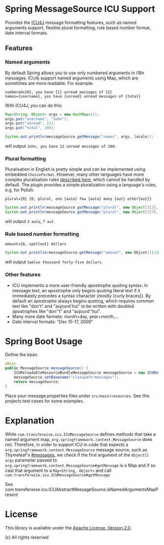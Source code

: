 # Spring MessageSource ICU Support

Provides the [ICU4J](http://site.icu-project.org/) message formatting features, such as named arguments support, flexible plural formatting,
rule based number format, date interval formats.

## Features

### Named arguments
By default Spring allows you to use only numbered arguments in i18n messages. ICU4j support named arguments using Map,
which are sometimes are more readable. For example:

```
numbered={0}, you have {1} unread messages of {2}
names={username}, you have {unread} unread messages of {total}
```

With ICU4J, you can do this:

```Java
Map<String, Object> args = new HashMap<>();
args.put("username", "John");
args.put("unread", 12);
args.put("total", 200);

System.out.println(messageSource.getMessage("names", args, locale));
```

will output `John, you have 12 unread messages of 200`.

### Plural formatting

Pluralisation in English is pretty simple and can be implemented using embedded `ChoiceFormat`. However, many other
languages have more complex pluralisation rules [described here](http://unicode.org/repos/cldr-tmp/trunk/diff/supplemental/language_plural_rules.html),
which cannot be handled by default. The plugin provides a simple pluralization using a language's rules, e.g. for Polish:

```
plural={0} {0, plural, one {auto} few {auta} many {aut} other{aut}}
```

```Java
System.out.println(messageSource.getMessage("plural", new Object[]{3}, locale));
System.out.println(messageSource.getMessage("plural", new Object[]{7}, locale));
```

will output `3 auta`, `7 aut`.

### Rule based number formatting

```
amount={0, spellout} dollars
```

```Java
System.out.printlin(messageSource.getMessage("amount", new Objcet[]{12045}, locale));
```

will output `twelve thousand forty-five dollars`.

### Other features
- ICU implements a more user-friendly apostrophe quoting syntax. In message text, an apostrophe only begins quoting
literal text if it immediately precedes a syntax character (mostly {curly braces}). By default an apostrophe always
begins quoting, which requires common text like "don't" and "aujourd'hui" to be written with doubled apostrophes like "don''t" and "aujourd''hui".
- Many more date formats: month+day, year+month,...
- Date interval formats: "Dec 15-17, 2009"

# Spring Boot Usage
Define the bean.

```Java
@Bean
public MessageSource messageSource() {
    ICUReloadableResourceBundleMessageSource messageSource = new ICUReloadableResourceBundleMessageSource();
    messageSource.setBasename("classpath:messages");
    return messageSource;
}
```

Place your message.properties files under `src/main/resources`. See this projects test cases for some examples.

# Explanation

While `com.transferwise.icu.ICUMessageSource` defines methods that take a named argument map, `org.springframework.context.MessageSource` does not. Therefore, in order to support ICU in code that expects a `org.springframework.context.MessageSource` message source, such as Thymeleaf's [#messages](https://www.thymeleaf.org/doc/tutorials/2.1/usingthymeleaf.html#messages-1), we check if the first argument of the `Object[] args` parameter passed to `org.springframework.context.MessageSource#getMessage` is a Map and if so cast that argument to a `Map<String, Object>` and call `com.transferwise.icu.ICUMessageSource#getMessage`

See com.transferwise.icu.ICUAbstractMessageSource.isNamedArgumentsMapPresent

# License
This library is available under the [Apache License, Version 2.0](http://www.apache.org/licenses/LICENSE-2.0).

(c) All rights reserved
